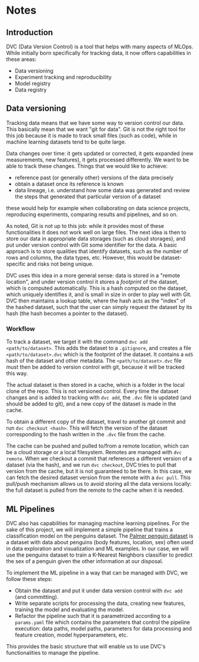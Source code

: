 # Notes

## Introduction

DVC (Data Version Control) is a tool that helps with many aspects of MLOps. While initially born specifically for tracking data, it now offers capabilities in these areas:

* Data versioning
* Experiment tracking and reproducibility
* Model registry
* Data registry

## Data versioning

Tracking data means that we have some way to version control our data. This basically mean that we want "git for data". Git is not the right tool for this job because it is made to track small files (such as code), while in machine learning datasets tend to be quite large.

Data changes over time: it gets updated or corrected, it gets expanded (new measurements, new features), it gets processed differently. We want to be able to track these changes. Things that we would like to achieve:

* reference past (or generally other) versions of the data precisely
* obtain a dataset once its reference is known
* data lineage, i.e. understand how some data was generated and review the steps that generated that particular version of a dataset
    
these would help for example when collaborating on data science projects, reproducing experiments, comparing results and pipelines, and so on. 

As noted, Git is not up to this job: while it provides most of these functionalities it does not work well on large files. The next idea is then to store our data in appropriate data storages (such as cloud storages), and put under version control with Git some identifier for the data. A basic approach is to store qualities that identify datasets, such as the number of rows and columns, the data types, etc. However, this would be dataset-specific and risks not being unique.

DVC uses this idea in a more general sense: data is stored in a "remote location", and under version control it stores a _footprint_ of the dataset, which is computed automatically. This is a hash computed on the dataset, which uniquely identifies it, and is small in size in order to play well with Git. DVC then maintains a lookup table, where the hash acts as the "index" of the hashed dataset, such that the user can simply request the dataset by its hash (the hash becomes a pointer to the dataset).

### Workflow

To track a dataset, we target it with the command `dvc add <path/to/dataset>`. This adds the dataset to a `.gitignore`, and creates a file `<path/to/dataset>.dvc` which is the footprint of the dataset. It contains a `md5` hash of the dataset and other metadata. The `<path/to/dataset>.dvc` file must then be added to version control with git, because it will be tracked this way.

The actual dataset is then stored in a cache, which is a folder in the local clone of the repo. This is not versioned control. Every time the dataset changes and is added to tracking with `dvc add`, the `.dvc` file is updated (and should be added to git), and a new copy of the dataset is made in the cache.

To obtain a different copy of the dataset, travel to another git commit and run `dvc checkout <hash>`. This will fetch the version of the dataset corresponding to the hash written in the `.dvc` file from the cache.

The cache can be pushed and pulled to/from a remote location, which can be a cloud storage or a local filesystem. Remotes are managed with `dvc remote`. When we checkout a commit that references a different version of a dataset (via the hash), and we run `dvc checkout`, DVC tries to pull that version from the cache, but it is not guaranteed to be there. In this case, we can fetch the desired dataset version from the remote with a `dvc pull`. This pull/push mechanism allows us to avoid storing all the data versions locally: the full dataset is pulled from the remote to the cache when it is needed.

## ML Pipelines

DVC also has capabilities for managing machine learning pipelines. For the sake of this project, we will implement a simple pipeline that trains a classification model on the penguins dataset. The [Palmer penguin dataset](https://allisonhorst.github.io/palmerpenguins/) is a dataset with data about penguins (body features, location, sex) often used in data exploration and visualization and ML examples. In our case, we will use the penguins dataset to train a K-Nearest Neighbors classifier to predict the sex of a penguin given the other information at our disposal.

To implement the ML pipeline in a way that can be managed with DVC, we follow these steps:
* Obtain the dataset and put it under data version control with `dvc add` (and committing).
* Write separate scripts for processing the data, creating new features, training the model and evaluating the model.
* Refactor the pipeline such that it is parametrized according to a `params.yaml` file which contains the parameters that control the pipeline execution: data paths, model paths, parameters for data processing and feature creation, model hyperparameters, etc.

This provides the basic structure that will enable us to use DVC's functionalities to manage the pipeline.